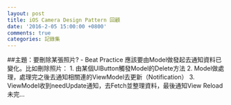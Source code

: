 ```yaml
---
layout: post
title: iOS Camera Design Pattern 回顧
date: '2016-2-05 15:00:00 +0800'
comments: true
categories: 記錄集
---
```


##主題：要刪除某張照片?
	- Beat Practice 應該要由Model做發起去通知資料已變化。比如刪除照片： 
		1.	由某個UIButton觸發Model的Delete方法
		2.	Model做處理，處理完之後去通知相關連的ViewModel去更新（Notification）
		3.	ViewModel收到needUpdate通知，去Fetch並整理資料，最後通知View Reload
未完...
